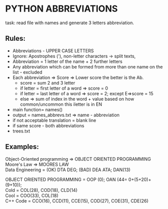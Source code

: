 # PYTHON ABBREVIATIONS 

task: read file with names and generate 3 letters abbreviation. 

## Rules: 
* Abbreviations - UPPER CASE LETTERS 
* Ignore: Apostrophes ('), non-letter characters -> split texts,  
* Abbreviation = 1 letter of the name + 2 further letters 
* Any abbreviation which can be formed from more than one name on the list - excluded 
* Each abbreviation => Score => Lower score the better is the Ab. <br>
    * score = sum 2 and 3 letter 
    * if letter = first letter of a word => score = 0
    * if letter = last letter of a word => score = 2; except E=>score = 15
    * else => sum of index in the word + value based on how common/uncommon this iletter is in EN
* main function= names()
* output = names_abbrevs.txt => name - abbreviation 
* if not acceptable translation = blank line 
* if same score - both abbreviations 
* trees.txt 

## Examples: 
Object-Oriented programming => OBJECT ORIENTED PROGRAMMING <br>
Moore's Law => MOORES LAW <br>
Data Engineering = (OK) DTA DEG; (BAD) DEA ATA; DAN(13)<br>

OBJECT ORIENTED PROGRAMMING = OOP (0); OAN (44= 0+(5+20)+(9+10)); <br>
Cold     = COL(28), COD(18), CLD(14)<br>
Cool     = COO(33), COL(18)<br>
C++ Code = CCO(16), CCD(11), CCE(15), COD(27), COE(31), CDE(26)<br>